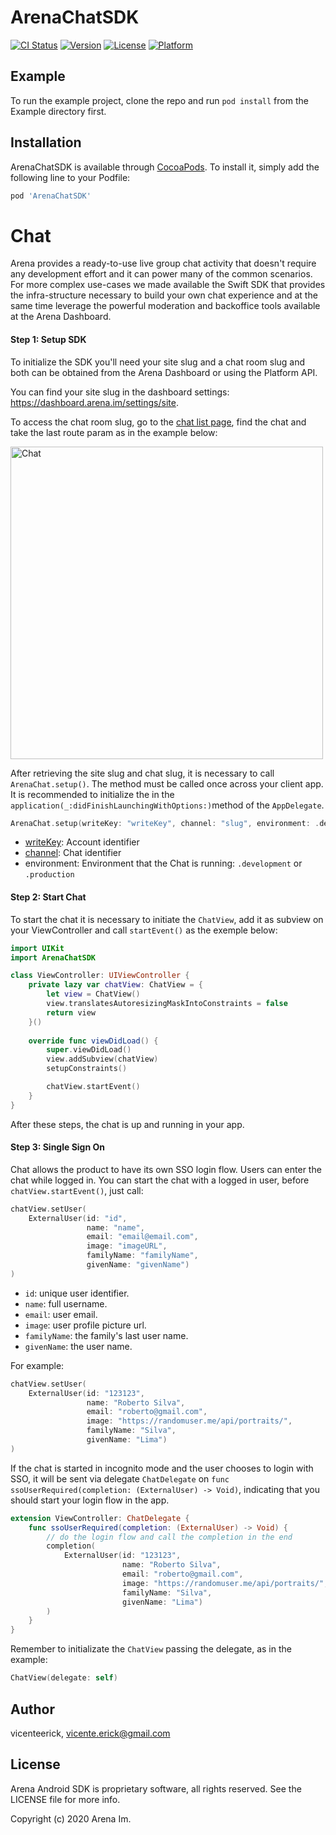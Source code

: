 # ArenaChatSDK

[![CI Status](https://img.shields.io/travis/claudiamaganhi/ArenaChatSDK.svg?style=flat)](https://travis-ci.org/claudiamaganhi/ArenaChatSDK)
[![Version](https://img.shields.io/cocoapods/v/ArenaChatSDK.svg?style=flat)](https://cocoapods.org/pods/ArenaChatSDK)
[![License](https://img.shields.io/cocoapods/l/ArenaChatSDK.svg?style=flat)](https://cocoapods.org/pods/ArenaChatSDK)
[![Platform](https://img.shields.io/cocoapods/p/ArenaChatSDK.svg?style=flat)](https://cocoapods.org/pods/ArenaChatSDK)

## Example

To run the example project, clone the repo and run `pod install` from the Example directory first.


## Installation

ArenaChatSDK is available through [CocoaPods](https://cocoapods.org). To install
it, simply add the following line to your Podfile:

```ruby
pod 'ArenaChatSDK'
```

# Chat

Arena provides a ready-to-use live group chat activity that doesn't require any development effort and it can power many of the common scenarios. For more complex use-cases we made available the Swift SDK that provides the infra-structure necessary to build your own chat experience and at the same time leverage the powerful moderation and backoffice tools available at the Arena Dashboard.


#### Step 1: Setup SDK
To initialize the SDK you'll need your site slug and a chat room slug and both can be obtained from the Arena Dashboard or using the Platform API.

You can find your site slug in the dashboard settings: https://dashboard.arena.im/settings/site.

To access the chat room slug, go to the [chat list page](https://dashboard.arena.im/chatlist), find the chat and take the last route param as in the example below:

<img width="500" alt="Chat" src="https://user-images.githubusercontent.com/7659026/192896818-42bb0cb6-fac0-44ac-a86e-cf54bc10e468.png">


After retrieving the site slug and chat slug, it is necessary to call `ArenaChat.setup()`. The  method must be called once across your client app. It is recommended to initialize the in the `application(_:didFinishLaunchingWithOptions:)`method of the `AppDelegate`.

```swift
ArenaChat.setup(writeKey: "writeKey", channel: "slug", environment: .development)
```
*  [writeKey](https://dashboard.arena.im/settings/site): Account identifier
*  [channel](https://dashboard.arena.im/settings/site): Chat identifier
*  environment: Environment that the Chat is running: `.development` or `.production`

#### Step 2: Start Chat
To start the chat it is necessary to initiate the `ChatView`, add it as subview on your ViewController and call `startEvent()` as the exemple below:

```swift
import UIKit
import ArenaChatSDK

class ViewController: UIViewController {
    private lazy var chatView: ChatView = {
        let view = ChatView()
        view.translatesAutoresizingMaskIntoConstraints = false
        return view
    }()
    
    override func viewDidLoad() {
        super.viewDidLoad()
        view.addSubview(chatView)
        setupConstraints()

        chatView.startEvent()
    }
}
```

After these steps, the chat is up and running in your app.

#### Step 3: Single Sign On
Chat allows the product to have its own SSO login flow. Users can enter the chat while logged in. You can start the chat with a logged in user, before `chatView.startEvent()`, just call:

```swift
chatView.setUser(
    ExternalUser(id: "id",
                 name: "name",
                 email: "email@email.com",
                 image: "imageURL",
                 familyName: "familyName",
                 givenName: "givenName")
)
```

*  `id`: unique user identifier.
*  `name`: full username.
*  `email`: user email.
*  `image`: user profile picture url.
*  `familyName`: the family's last user name.
*  `givenName`: the user name.


For example:
```swift
chatView.setUser(
    ExternalUser(id: "123123",
                 name: "Roberto Silva",
                 email: "roberto@gmail.com",
                 image: "https://randomuser.me/api/portraits/",
                 familyName: "Silva",
                 givenName: "Lima")
)
```

If the chat is started in incognito mode and the user chooses to login with SSO, it will be sent via delegate `ChatDelegate` on `func ssoUserRequired(completion: (ExternalUser) -> Void)`, indicating that you should start your login flow in the app.

```swift
extension ViewController: ChatDelegate {
    func ssoUserRequired(completion: (ExternalUser) -> Void) {
        // do the login flow and call the completion in the end
        completion(
            ExternalUser(id: "123123",
                         name: "Roberto Silva",
                         email: "roberto@gmail.com",
                         image: "https://randomuser.me/api/portraits/",
                         familyName: "Silva",
                         givenName: "Lima")
        )
    }
}
```

Remember to initializate the `ChatView` passing the delegate, as in the example:

```swift
ChatView(delegate: self)
```

## Author

vicenteerick, vicente.erick@gmail.com

## License

Arena Android SDK is proprietary software, all rights reserved. See the LICENSE file for more info.

Copyright (c) 2020 Arena Im.

